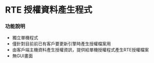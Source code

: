 # RTE 授權資料產生程式

### <div id="func">功能說明</div>
* 獨立單機程式
* 僅針對目前前已有客戶要更新引擎時產生授權檔案用
* 由客戶端主機資料產生授權資訊，提供給單機授權程式產生RTE授權檔案
* 無GUI畫面
